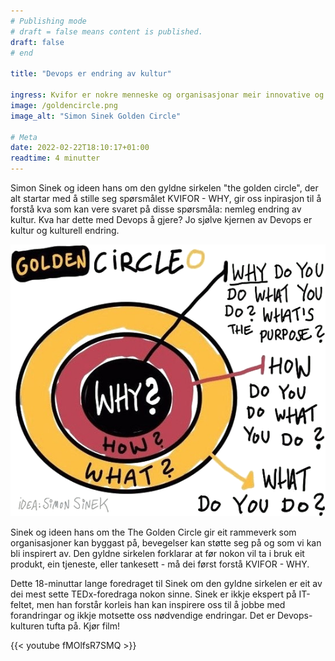 ```yaml
---
# Publishing mode
# draft = false means content is published. 
draft: false
# end

title: "Devops er endring av kultur"

ingress: Kvifor er nokre menneske og organisasjonar meir innovative og innflytelsesrike enn andre? Kvifor har desse stor lojalitet frå kundar og ansatte. Kvifor klarer dei å gjenta suksess om igjen? 
image: /goldencircle.png
image_alt: "Simon Sinek Golden Circle"

# Meta
date: 2022-02-22T18:10:17+01:00
readtime: 4 minutter
---
```



Simon Sinek og ideen hans om den gyldne sirkelen "the golden circle", der alt startar med å stille seg spørsmålet KVIFOR - WHY, gir oss inpirasjon til å forstå kva som kan vere svaret på disse spørsmåla: nemleg endring av kultur. Kva har dette med Devops å gjere? Jo sjølve kjernen av Devops er kultur og kulturell endring.
 
 
![](./goldencircle.png)
 
  
 
Sinek og ideen hans om the The Golden Circle gir eit rammeverk som organisasjoner kan byggast på, bevegelser kan støtte seg på og som vi kan bli inspirert av. Den gyldne sirkelen forklarar at før nokon vil ta i bruk eit produkt, ein tjeneste, eller tankesett - må dei først forstå KVIFOR - WHY.

Dette 18-minuttar lange foredraget til Sinek om den gyldne sirkelen er eit av dei mest sette TEDx-foredraga nokon sinne. Sinek er ikkje ekspert på IT-feltet, men han forstår korleis han kan inspirere oss til å jobbe med forandringar og ikkje motsette oss nødvendige endringar. Det er Devops-kulturen tufta på. Kjør film!


{{< youtube fMOlfsR7SMQ >}}
